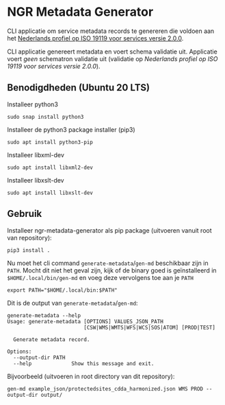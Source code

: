 # NGR Metadata Generator

CLI applicatie om service metadata records te genereren die voldoen aan het [Nederlands profiel op ISO 19119 voor services versie 2.0.0](https://docs.geostandaarden.nl/md/mdprofiel-iso19119/).

CLI applicatie genereert metadata en voert schema validatie uit. Applicatie voert *geen* schematron validatie uit (validatie op *Nederlands profiel op ISO 19119 voor services versie 2.0.0*). 

## Benodigdheden (Ubuntu 20 LTS)

Installeer python3

```
sudo snap install python3
```

Installeer de python3 package installer (pip3)

```
sudo apt install python3-pip
```

Installeer libxml-dev

```
sudo apt install libxml2-dev
```

Installeer libxslt-dev
```
sudo apt install libxslt-dev
```

## Gebruik

Installeer ngr-metadata-generator als pip package (uitvoeren vanuit root van repository):

```
pip3 install .
```

Nu moet het cli command `generate-metadata`/`gen-md` beschikbaar zijn in `PATH`. Mocht dit niet het geval zijn, kijk of de binary goed is geïnstalleerd in `$HOME/.local/bin/gen-md` en voeg deze vervolgens toe aan je `PATH`

```
export PATH="$HOME/.local/bin:$PATH"
```

Dit is de output van `generate-metadata`/`gen-md`:

```
generate-metadata --help
Usage: generate-metadata [OPTIONS] VALUES_JSON_PATH
                         [CSW|WMS|WMTS|WFS|WCS|SOS|ATOM] [PROD|TEST]

  Generate metadata record.

Options:
  --output-dir PATH
  --help             Show this message and exit.
```

Bijvoorbeeld (uitvoeren in root directory van dit repository):

```
gen-md example_json/protectedsites_cdda_harmonized.json WMS PROD --output-dir output/
```
